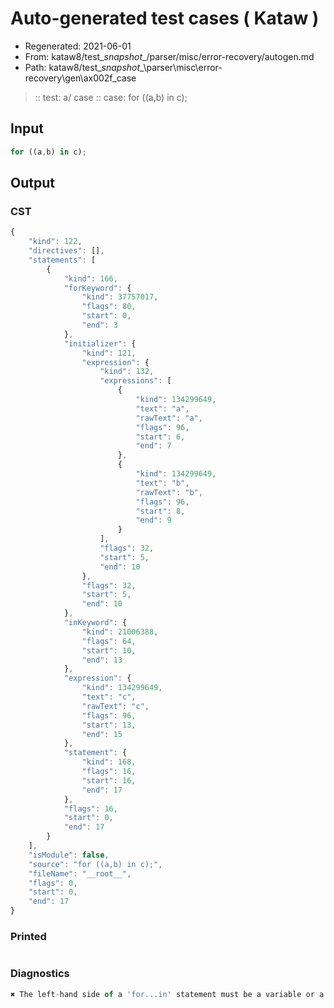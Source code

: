 # Auto-generated test cases ( Kataw )
- Regenerated: 2021-06-01
- From: kataw8/test\__snapshot__/parser/misc/error-recovery/autogen.md
- Path: kataw8/test\__snapshot__\parser\misc\error-recovery\gen\ax002f_case
> :: test: a/ case
> :: case: for ((a,b) in c);
## Input

`````js
for ((a,b) in c);
`````
## Output

### CST

```javascript
{
    "kind": 122,
    "directives": [],
    "statements": [
        {
            "kind": 166,
            "forKeyword": {
                "kind": 37757017,
                "flags": 80,
                "start": 0,
                "end": 3
            },
            "initializer": {
                "kind": 121,
                "expression": {
                    "kind": 132,
                    "expressions": [
                        {
                            "kind": 134299649,
                            "text": "a",
                            "rawText": "a",
                            "flags": 96,
                            "start": 6,
                            "end": 7
                        },
                        {
                            "kind": 134299649,
                            "text": "b",
                            "rawText": "b",
                            "flags": 96,
                            "start": 8,
                            "end": 9
                        }
                    ],
                    "flags": 32,
                    "start": 5,
                    "end": 10
                },
                "flags": 32,
                "start": 5,
                "end": 10
            },
            "inKeyword": {
                "kind": 21006388,
                "flags": 64,
                "start": 10,
                "end": 13
            },
            "expression": {
                "kind": 134299649,
                "text": "c",
                "rawText": "c",
                "flags": 96,
                "start": 13,
                "end": 15
            },
            "statement": {
                "kind": 168,
                "flags": 16,
                "start": 16,
                "end": 17
            },
            "flags": 16,
            "start": 0,
            "end": 17
        }
    ],
    "isModule": false,
    "source": "for ((a,b) in c);",
    "fileName": "__root__",
    "flags": 0,
    "start": 0,
    "end": 17
}
```

### Printed

```javascript

```

### Diagnostics

```javascript
✖ The left-hand side of a 'for...in' statement must be a variable or a property access. - start: 13, end: 15

```

